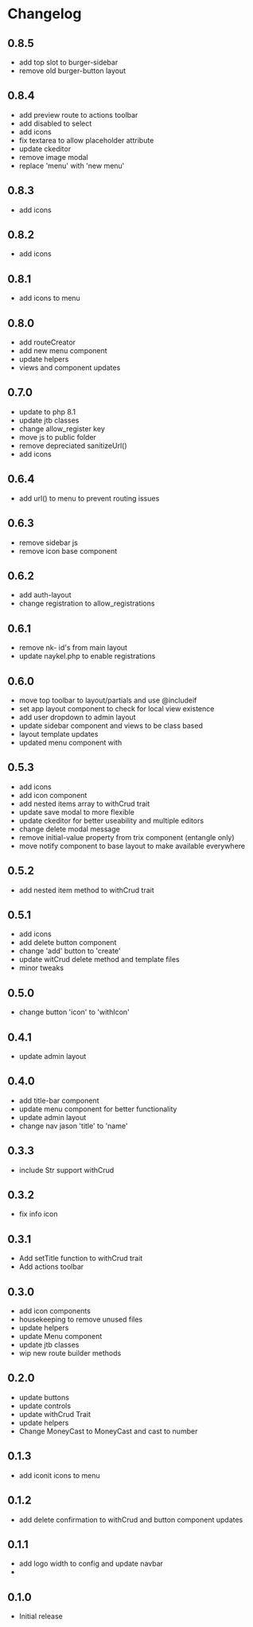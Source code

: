 # Changelog

## 0.8.5
- add top slot to burger-sidebar
- remove old burger-button layout

## 0.8.4
- add preview route to actions toolbar
- add disabled to select
- add icons
- fix textarea to allow placeholder attribute
- update ckeditor
- remove image modal
- replace 'menu' with 'new menu'

## 0.8.3
- add icons

## 0.8.2
- add icons

## 0.8.1
- add icons to menu

## 0.8.0
- add routeCreator
- add new menu component
- update helpers
- views and component updates

## 0.7.0
- update to php 8.1
- update jtb classes
- change allow_register key
- move js to public folder
- remove depreciated sanitizeUrl()
- add icons

## 0.6.4
- add url() to menu to prevent routing issues

## 0.6.3
- remove sidebar js
- remove icon base component

## 0.6.2
- add auth-layout
- change registration to allow_registrations

## 0.6.1
- remove nk- id's from main layout
- update naykel.php to enable registrations

## 0.6.0
- move top toolbar to layout/partials and use @includeif
- set app layout component to check for local view existence
- add user dropdown to admin layout
- update sidebar component and views to be class based
- layout template updates
- updated menu component with

## 0.5.3
- add icons
- add icon component
- add nested items array to withCrud trait
- update save modal to more flexible
- update ckeditor for better useability and multiple editors
- change delete modal message
- remove initial-value property from trix component (entangle only)
- move notify component to base layout to make available everywhere

## 0.5.2
- add nested item method to withCrud trait

## 0.5.1
- add icons
- add delete button component
- change 'add' button to 'create'
- update witCrud delete method and template files
- minor tweaks

## 0.5.0
- change button 'icon' to 'withIcon'

## 0.4.1
- update admin layout

## 0.4.0
- add title-bar component
- update menu component for better functionality
- update admin layout
- change nav jason 'title' to 'name'

## 0.3.3
- include Str support withCrud

## 0.3.2
- fix info icon

## 0.3.1
- Add setTitle function to withCrud trait
- Add actions toolbar

## 0.3.0
- add icon components
- housekeeping to remove unused files
- update helpers
- update Menu component
- update jtb classes
- wip new route builder methods

## 0.2.0
- update buttons
- update controls
- update withCrud Trait
- update helpers
- Change MoneyCast to MoneyCast and cast to number

## 0.1.3
- add iconit icons to menu

## 0.1.2
- add delete confirmation to withCrud and button component updates

## 0.1.1
- add logo width to config and update navbar
-
## 0.1.0
-   Initial release
